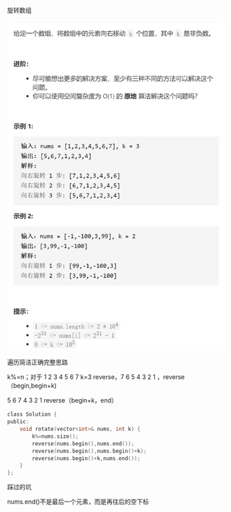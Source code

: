 旋转数组

![img](image/1628240835733.png)

遍历简洁正确完整思路

k%=n；对于 1 2 3 4 5 6 7 k=3 reverse，7 6 5 4 3 2 1 ，reverse（begin,begin+k)

5 6 7 4 3 2 1 reverse（begin+k，end）

```c
class Solution {
public:
    void rotate(vector<int>& nums, int k) {
        k%=nums.size();
        reverse(nums.begin(),nums.end());
        reverse(nums.begin(),nums.begin()+k);
        reverse(nums.begin()+k,nums.end());
    }
};
```

踩过的坑

nums.end()不是最后一个元素，而是再往后的空下标